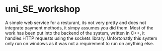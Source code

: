 # uni_SE_workshop
A simple web service for a resturant, its not very pretty and does not integrate payment methods, it simpy assumes you did them. Most of the work has been put into the backend of the system, written in C++, it handles HTTP requests using the sockets library.
Unfortonatly this system only run on windows as it was not a requirement to run on anything else.
